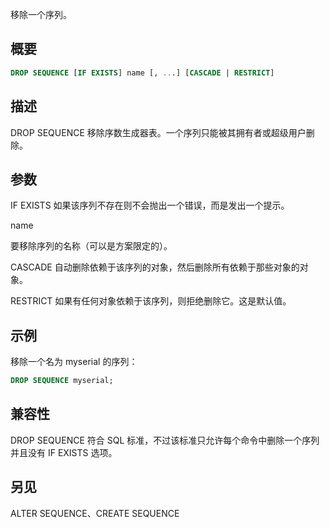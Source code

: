 移除一个序列。

## 概要

```sql
DROP SEQUENCE [IF EXISTS] name [, ...] [CASCADE | RESTRICT]
```

## 描述
DROP SEQUENCE 移除序数生成器表。一个序列只能被其拥有者或超级用户删除。

## 参数

IF EXISTS
如果该序列不存在则不会抛出一个错误，而是发出一个提示。

name

要移除序列的名称（可以是方案限定的）。

CASCADE
自动删除依赖于该序列的对象，然后删除所有依赖于那些对象的对象。

RESTRICT
如果有任何对象依赖于该序列，则拒绝删除它。这是默认值。

## 示例
移除一个名为 myserial 的序列：

```sql
DROP SEQUENCE myserial;
```

## 兼容性
DROP SEQUENCE 符合 SQL 标准，不过该标准只允许每个命令中删除一个序列并且没有 IF EXISTS 选项。

## 另见
ALTER SEQUENCE、CREATE SEQUENCE
